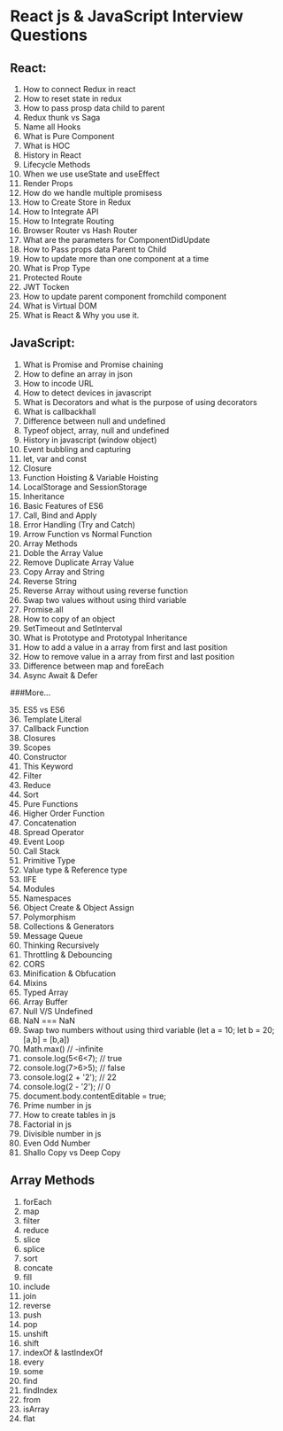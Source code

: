 # React js & JavaScript Interview Questions
## React:
1. How to connect Redux in react
2. How to reset state in redux
3. How to pass prosp data child to parent
4. Redux thunk vs Saga
5. Name all Hooks
6. What is Pure Component
7. What is HOC
8. History in React
9. Lifecycle Methods
10. When we use useState and useEffect
11. Render Props
12. How do we handle multiple promisess
13. How to Create Store in Redux
14. How to Integrate API
15. How to Integrate Routing
16. Browser Router vs Hash Router
17. What are the parameters for ComponentDidUpdate
18. How to Pass props data Parent to Child
19. How to update more than one component at a time
20. What is Prop Type
21. Protected Route
22. JWT Tocken
23. How to update parent component fromchild component
24. What is Virtual DOM
25. What is React & Why you use it.

## JavaScript:
1. What is Promise and Promise chaining
2. How to define an array in json
3. How to incode URL
4. How to detect devices in javascript
5. What is Decorators and what is the purpose of using decorators
6. What is callbackhall
7. Difference between null and undefined
8. Typeof object, array, null and undefined
9. History in javascript (window object)
10. Event bubbling and capturing
11. let, var and const
12. Closure
13. Function Hoisting & Variable Hoisting
14. LocalStorage and SessionStorage
15. Inheritance
16. Basic Features of ES6
17. Call, Bind and Apply
18. Error Handling (Try and Catch)
19. Arrow Function vs Normal Function
20. Array Methods
21. Doble the Array Value
22. Remove Duplicate Array Value
23. Copy Array and String
24. Reverse String
25. Reverse Array without using reverse function
26. Swap two values without using third variable
27. Promise.all
28. How to copy of an object
29. SetTimeout and SetInterval
30. What is Prototype and Prototypal Inheritance
31. How to add a value in a array from first and last position
32. How to remove value in a array from first and last position
33. Difference between map and foreEach
34. Async Await & Defer

###More...

35. ES5 vs ES6
36. Template Literal
37. Callback Function
38. Closures
39. Scopes
40. Constructor
41. This Keyword
42. Filter
43. Reduce
44. Sort
45. Pure Functions
46. Higher Order Function
47. Concatenation
48. Spread Operator
49. Event Loop
50. Call Stack
51. Primitive Type
52. Value type & Reference type
53. IIFE
54. Modules
55. Namespaces
56. Object Create & Object Assign
57. Polymorphism
58. Collections & Generators
59. Message Queue
60. Thinking Recursively
61. Throttling & Debouncing
62. CORS
63. Minification & Obfucation
64. Mixins
65. Typed Array
66. Array Buffer
67. Null V/S Undefined
68. NaN === NaN
69. Swap two numbers without using third variable (let a = 10; let b = 20; [a,b] = [b,a])
70. Math.max() // -infinite
71. console.log(5<6<7); // true
72. console.log(7>6>5); // false
73. console.log(2 + '2'); // 22
74. console.log(2 - '2'); // 0
75. document.body.contentEditable = true;
76. Prime number in js
77. How to create tables in js
78. Factorial in js
79. Divisible number in js
80. Even Odd Number
81. Shallo Copy vs Deep Copy


## Array Methods
1. forEach
2. map
3. filter
4. reduce
5. slice
6. splice
7. sort
8. concate
9. fill
10. include
11. join
12. reverse
13. push
14. pop
15. unshift
16. shift
17. indexOf & lastIndexOf
18. every
19. some
20. find
21. findIndex
22. from
23. isArray
24. flat
